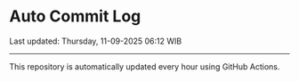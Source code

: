 # Auto Commit Log

Last updated: Thursday, 11-09-2025 06:12 WIB

---

This repository is automatically updated every hour using GitHub Actions.
